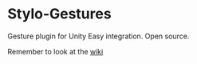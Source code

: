 # Stylo-Gestures
Gesture plugin for Unity
Easy integration. Open source.


Remember to look at the [wiki](https://github.com/Rckdrigo/Stylo-Gestures/wiki)
